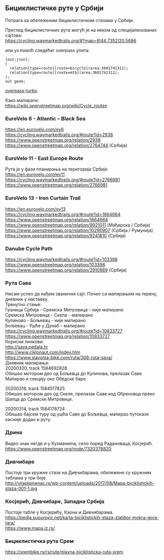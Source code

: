 ## Бициклистичке руте у Србији

Потрага ѕа обележеним бициклистичким стазама у Србији.  

Преглед бициклистичких рута могућ је на неком од специјализованих сајтова:  
https://cycling.waymarkedtrails.org/#?map=8!44.7352!20.5686  

или уз помоћ следећег overpass упита:
```
[out:json];
(
  relation[type=route][route=bicycle](area:3601741311);
  relation[type=route][route=mtb](area:3601741311);
);
out geom;
```
[overpass-turbo](https://overpass-turbo.eu/?Q=%5Bout%3Ajson%5D%3B%0A%28%0A%20%20relation%5Btype%3Droute%5D%5Broute%3Dbicycle%5D%28area%3A3601741311%29%3B%0A%20%20relation%5Btype%3Droute%5D%5Broute%3Dmtb%5D%28area%3A3601741311%29%3B%0A%29%3B%0Aout%20geom%3B)  

Како мапирати:  
https://wiki.openstreetmap.org/wiki/Cycle_routes  


### EuroVelo 6 - Atlantic – Black Sea
https://en.eurovelo.com/ev6  
https://cycling.waymarkedtrails.org/#route?id=2938  
https://www.openstreetmap.org/relation/2938  
https://www.openstreetmap.org/relation/2764744 (Србија)  

### EuroVelo 11 - East Europe Route
Рута је у фази планирања на територији Србије.  
https://en.eurovelo.com/ev11  
https://cycling.waymarkedtrails.org/#route?id=2766981  
https://www.openstreetmap.org/relation/2766981  

### EuroVelo 13 - Iron Curtain Trail
https://en.eurovelo.com/ev13  
https://cycling.waymarkedtrails.org/#route?id=1664664  
https://www.openstreetmap.org/relation/1664664  
https://www.openstreetmap.org/relation/9921011 (Мађарска / Србија)  
https://www.openstreetmap.org/relation/10290907 (Србија / Румунија)   
https://www.openstreetmap.org/relation/9241810 (Србија)  

### Danube Cycle Path
https://cycling.waymarkedtrails.org/#route?id=103398  
https://www.openstreetmap.org/relation/103398  
https://www.openstreetmap.org/relation/2910889 (Србија)  

### Рута Сава
Нисам успео да нађем званични сајт. Почео са мапирањем на терену, дневник у наставку.  
Тренутно стање:  
Граница Србија - Сремска Митровица - није мапирано  
Сремска Митровица - Скела - мапирано  
Купиново - Бољевац - није мапирано  
Бољевац - Ушће у Дунаб - мапирано  
https://cycling.waymarkedtrails.org/#route?id=10833727  
https://www.openstreetmap.org/relation/10833727  
Корисни линкови:  
http://sava.pedala.hr  
http://www.ciklonaut.com/index.htm  
https://www.slavonia-bike.com/ruta/308-ruta-sava/  
Дневник мапирања:  
20200320, track 1584692828  
Обишао мотором део од Бољевца до Купинова, прелазак Саве. Мапирао и секцију око Обедске баре.  

20200318, track 1584517825  
Обишао мотором део од Скеле, прелазак Саве код Обреновца преко Шапца до Сремске Митровице.  

20200314, track 1584178724  
Обишао бајсем туру од ушћа Саве до Бољевца, мапирао путоказе касније додао и руту.  

### Дрина
Видео знак негде и у Кузманиma, село поред Радановаца, Косјерић.  
https://www.openstreetmap.org/node/7320378820  

### Дивчибаре
Постоје три кружне стазе на Дивчибарама, обележене су кружним таблама у три боје.  
http://vilaplamenac.rs/wp-content/uploads/2017/08/Mapa-biciklistickih-staza-001-1.jpg  

### Косјерић, Дивчибаре, Западна Србија
Постоје табле у Косјерићу, Каони и Дивчибарама.  
https://pedja.supurovic.net/karta-biciklistickih-staza-zlatibor-mokra-gora-tara/  
https://www.mapa.iz.rs/  

### Бициклистичка рута Срем
https://srembike.rs/rs/rute/glavna-biciklisticka-ruta-srem  


